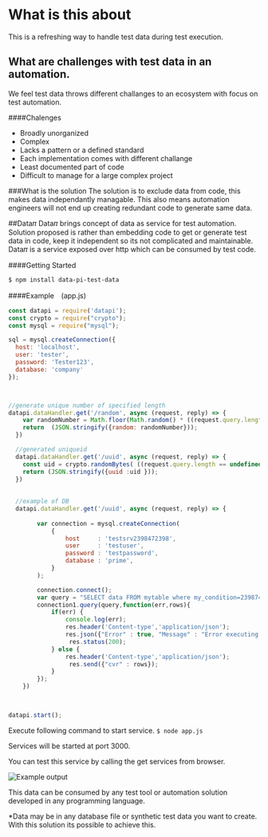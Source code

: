 # What is this about
This is a refreshing way to handle test data during test execution.
## What are challenges with test data in an automation.
We feel test data throws different challanges to an ecosystem with focus on test automation.

####Chalenges
- Broadly unorganized
- Complex
- Lacks a pattern or a defined standard
- Each implementation comes with different challange 
- Least documented part of code
- Difficult to manage for a large complex project

###What is the solution
The solution is to exclude data from code, this makes data independantly managable. This also means automation engineers will not end up creating redundant code to generate same data.

##Data𝜋
Data𝜋 brings concept of data as service for test automation. Solution proposed is rather than embedding code to get or generate test data in code, keep it independent so its not complicated and maintainable. 
Data𝜋 is a service exposed over http which can be consumed by test code.  


####Getting Started

`$ npm install data-pi-test-data`

####Example　(app.js)

```javascript
const datapi = require('datapi');
const crypto = require("crypto");
const mysql = require("mysql");

sql = mysql.createConnection({
  host: 'localhost',
  user: 'tester',
  password: 'Tester123',
  database: 'company'
});



//generate unique number of specified length
datapi.dataHandler.get('/random', async (request, reply) => {
    var randomNumber = Math.floor(Math.random() * ((request.query.length == undefined) ? 1000 : parseInt(request.query.length))) + 1; 
    return  (JSON.stringify({random: randomNumber}));
  })

  //generated uniqueid
  datapi.dataHandler.get('/uuid', async (request, reply) => {
    const uid = crypto.randomBytes( ((request.query.length == undefined) ? 16 : parseInt(request.query.length))).toString("hex");
    return (JSON.stringify({uuid :uid }));
  })
  
  
  //example of DB
  datapi.dataHandler.get('/uuid', async (request, reply) => {
        
        var connection = mysql.createConnection(
            {
                host     : 'testsrv2398472398',
                user     : 'testuser',
                password : 'testpassword',
                database : 'prime',
            }
        );

        connection.connect();
        var query = "SELECT data FROM mytable where my_condition=239874 LIMIT 1";                 
        connection1.query(query,function(err,rows){            
            if(err) {                
                console.log(err); 
				res.header('Content-type','application/json');	
                res.json({"Error" : true, "Message" : "Error executing MySQL query" + err}); 
				 res.status(200);	
            } else {
				res.header('Content-type','application/json');	
                 res.send({"cvr" : rows});                     
            }            
        });       
    })

 

datapi.start();
```
Execute following command to start service.
`$ node app.js`

Services will be started at port 3000.

You can test this service by calling the get services from browser.

![Example output](http://www.naveen.org.in/datapi.png)


This data can be consumed by any test tool or automation solution developed in any programming language.

*Data may be in any database file or synthetic test data you want to create. With this solution its possible to achieve this.